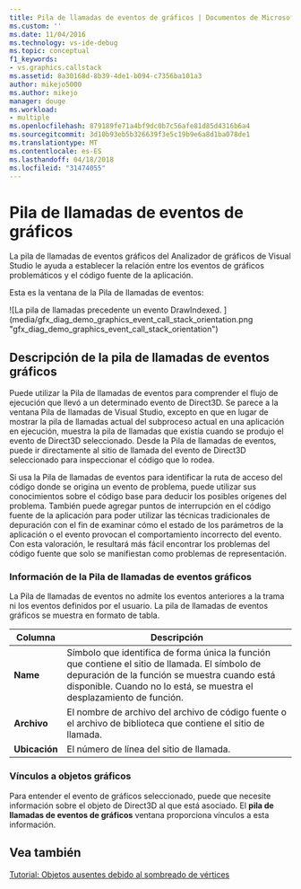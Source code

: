 ```yaml
---
title: Pila de llamadas de eventos de gráficos | Documentos de Microsoft
ms.custom: ''
ms.date: 11/04/2016
ms.technology: vs-ide-debug
ms.topic: conceptual
f1_keywords:
- vs.graphics.callstack
ms.assetid: 8a30168d-8b39-4de1-b094-c7356ba101a3
author: mikejo5000
ms.author: mikejo
manager: douge
ms.workload:
- multiple
ms.openlocfilehash: 879189fe71a4bf9dc0b7c56afe81d85d4316b6a4
ms.sourcegitcommit: 3d10b93eb5b326639f3e5c19b9e6a8d1ba078de1
ms.translationtype: MT
ms.contentlocale: es-ES
ms.lasthandoff: 04/18/2018
ms.locfileid: "31474055"
---
```

# <a name="graphics-event-call-stack"></a>Pila de llamadas de eventos de gráficos
La pila de llamadas de eventos gráficos del Analizador de gráficos de Visual Studio le ayuda a establecer la relación entre los eventos de gráficos problemáticos y el código fuente de la aplicación.  
  
 Esta es la ventana de la Pila de llamadas de eventos:  
  
 ![La pila de llamadas precedente un evento DrawIndexed. ] (media/gfx_diag_demo_graphics_event_call_stack_orientation.png "gfx_diag_demo_graphics_event_call_stack_orientation")  
  
## <a name="understanding-the-graphics-event-call-stack"></a>Descripción de la pila de llamadas de eventos gráficos  
 Puede utilizar la Pila de llamadas de eventos para comprender el flujo de ejecución que llevó a un determinado evento de Direct3D. Se parece a la ventana Pila de llamadas de Visual Studio, excepto en que en lugar de mostrar la pila de llamadas actual del subproceso actual en una aplicación en ejecución, muestra la pila de llamadas que existía cuando se produjo el evento de Direct3D seleccionado. Desde la Pila de llamadas de eventos, puede ir directamente al sitio de llamada del evento de Direct3D seleccionado para inspeccionar el código que lo rodea.  
  
 Si usa la Pila de llamadas de eventos para identificar la ruta de acceso del código donde se origina un evento de problema, puede utilizar sus conocimientos sobre el código base para deducir los posibles orígenes del problema. También puede agregar puntos de interrupción en el código fuente de la aplicación para poder utilizar las técnicas tradicionales de depuración con el fin de examinar cómo el estado de los parámetros de la aplicación o el evento provocan el comportamiento incorrecto del evento. Con esta valoración, le resultará más fácil encontrar los problemas del código fuente que solo se manifiestan como problemas de representación.  
  
### <a name="graphics-event-call-stack-information"></a>Información de la Pila de llamadas de eventos gráficos  
 La Pila de llamadas de eventos no admite los eventos anteriores a la trama ni los eventos definidos por el usuario. La pila de llamadas de eventos gráficos se muestra en formato de tabla.  
  
|Columna|Descripción|  
|------------|-----------------|  
|**Name**|Símbolo que identifica de forma única la función que contiene el sitio de llamada. El símbolo de depuración de la función se muestra cuando está disponible. Cuando no lo está, se muestra el desplazamiento de función.|  
|**Archivo**|El nombre de archivo del archivo de código fuente o el archivo de biblioteca que contiene el sitio de llamada.|  
|**Ubicación**|El número de línea del sitio de llamada.|  
  
### <a name="links-to-graphics-objects"></a>Vínculos a objetos gráficos  
 Para entender el evento de gráficos seleccionado, puede que necesite información sobre el objeto de Direct3D al que está asociado. El **pila de llamadas de eventos de gráficos** ventana proporciona vínculos a esta información.  
  
## <a name="see-also"></a>Vea también  
 [Tutorial: Objetos ausentes debido al sombreado de vértices](walkthrough-missing-objects-due-to-vertex-shading.md)